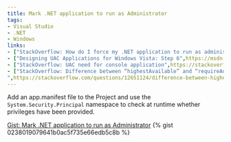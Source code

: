 ```yaml
---
title: Mark .NET application to run as Administrator
tags:
- Visual Studio
- .NET
- Windows
links:
- ["StackOverflow: How do I force my .NET application to run as administrator?",https://stackoverflow.com/questions/2818179/how-do-i-force-my-net-application-to-run-as-administrator]
- ["Designing UAC Applications for Windows Vista: Step 6",https://msdn.microsoft.com/en-us/library/bb756929.aspx]
- ["StackOverflow: UAC need for console application",https://stackoverflow.com/questions/227187/uac-need-for-console-application]
- ["StackOverflow: Difference between “highestAvailable” and “requireAdministrator” in manifest in terms of Elevation?
",https://stackoverflow.com/questions/12651124/difference-between-highestavailable-and-requireadministrator-in-manifest-in]
---
```

Add an app.manifest file to the Project and use the `System.Security.Principal` namespace to check at runtime whether privileges have been provided.

<noscript>
  <a href="https://gist.github.com/0238019079641b0ac5f735e66edb5c8b">Gist: Mark .NET application to run as Administrator</a>
</noscript>
{% gist 0238019079641b0ac5f735e66edb5c8b %}
